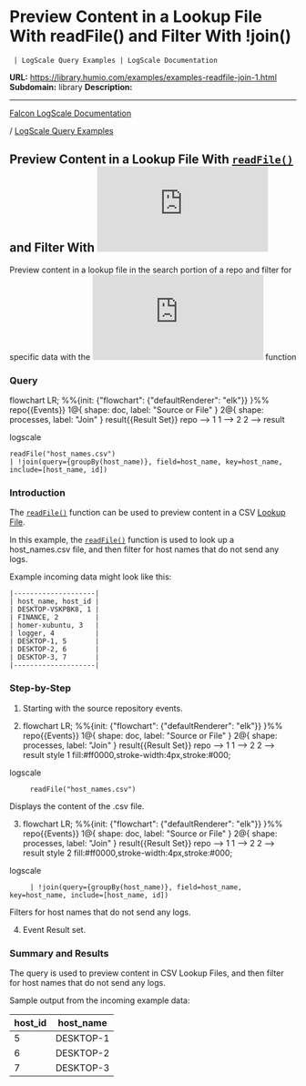 # Preview Content in a Lookup File With readFile() and Filter With !join()

     | LogScale Query Examples | LogScale Documentation

**URL:** https://library.humio.com/examples/examples-readfile-join-1.html
**Subdomain:** library
**Description:** 

---

[Falcon LogScale Documentation](https://library.humio.com)

/ [LogScale Query Examples](examples.html)

## Preview Content in a Lookup File With [`readFile()`](https://library.humio.com/data-analysis/functions-readfile.html) and Filter With ![`join()`](https://library.humio.com/data-analysis/functions-join.html)

Preview content in a lookup file in the search portion of a repo and filter for specific data with the ![`join()`](https://library.humio.com/data-analysis/functions-join.html) function 

### Query

flowchart LR; %%{init: {"flowchart": {"defaultRenderer": "elk"}} }%% repo{{Events}} 1@{ shape: doc, label: "Source or File" } 2@{ shape: processes, label: "Join" } result{{Result Set}} repo --> 1 1 --> 2 2 --> result

logscale
    
    
    readFile("host_names.csv")
    | !join(query={groupBy(host_name)}, field=host_name, key=host_name, include=[host_name, id])

### Introduction

The [`readFile()`](https://library.humio.com/data-analysis/functions-readfile.html) function can be used to preview content in a CSV [Lookup File](https://library.humio.com/data-analysis/repositories-files-ui.html). 

In this example, the [`readFile()`](https://library.humio.com/data-analysis/functions-readfile.html) function is used to look up a host_names.csv file, and then filter for host names that do not send any logs. 

Example incoming data might look like this: 
    
    
    |--------------------|
    | host_name, host_id |
    | DESKTOP-VSKPBK8, 1 |
    | FINANCE, 2         |
    | homer-xubuntu, 3   |
    | logger, 4          |
    | DESKTOP-1, 5       |
    | DESKTOP-2, 6       |
    | DESKTOP-3, 7       |
    |--------------------|

### Step-by-Step

  1. Starting with the source repository events.

  2. flowchart LR; %%{init: {"flowchart": {"defaultRenderer": "elk"}} }%% repo{{Events}} 1@{ shape: doc, label: "Source or File" } 2@{ shape: processes, label: "Join" } result{{Result Set}} repo --> 1 1 --> 2 2 --> result style 1 fill:#ff0000,stroke-width:4px,stroke:#000;

logscale
         
         readFile("host_names.csv")

Displays the content of the .csv file. 

  3. flowchart LR; %%{init: {"flowchart": {"defaultRenderer": "elk"}} }%% repo{{Events}} 1@{ shape: doc, label: "Source or File" } 2@{ shape: processes, label: "Join" } result{{Result Set}} repo --> 1 1 --> 2 2 --> result style 2 fill:#ff0000,stroke-width:4px,stroke:#000;

logscale
         
         | !join(query={groupBy(host_name)}, field=host_name, key=host_name, include=[host_name, id])

Filters for host names that do not send any logs. 

  4. Event Result set.




### Summary and Results

The query is used to preview content in CSV Lookup Files, and then filter for host names that do not send any logs. 

Sample output from the incoming example data: 

host_id| host_name  
---|---  
5| DESKTOP-1  
6| DESKTOP-2  
7| DESKTOP-3
